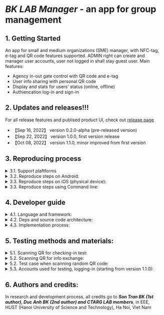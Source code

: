 # ***BK LAB Manager*** - an app for group management

## 1. Getting Started
An app for small and medium organizations (SME) manager, with NFC-tag, e-tag and QR code features supported. ADMIN right can create and manager user accounts, user not logged in shall stay guest user. Main features:
- Agency in-out gate control with QR code and e-tag
- User info sharing with personal QR code
- Display and stats for users' status (online, offline)
- Authiencation log-in and sign-in
## 2. Updates and releases!!!
For all release features and publised product UI, check out [release page](https://github.com/SontranBK/nfc_mobile_app/releases)
* 【Sep 16, 2022】 version 0.2.0-alpha (pre-released version)
* 【Sep 22, 2022】 version 1.0.0, first version release 
* 【Oct 08, 2022】 version 1.1.0, minor improved from first version

## 3. Reproducing process
<details>
<summary> 3.1. Support plaftforms</summary>

- We support iOS, Android, Windows mobile, tablet platform
- Tested on iphone XS Max, Redmi 9A and other iOS, Android devices.
</details>

<details>
<summary> 3.2. Reproduce steps on Android:</summary>

- Reproduce steps on physical devices: 
    1. Enable Developer Options on Android device setting (USB debug, install via USB). 
    2. Install Android Studio and plug your device into your computer.
    3. Open Android Studio and run app with Android Studio.
    4. If error return, run with following commands: flutter run --no-sound-null-safety
- Reproduce steps on virtual devices:
    1. Install Android Studio, create a virtual device on Android Studio
    2. Run app with Android Studio on virtual device
</details>

<details>
<summary> 3.3. Reproduce steps on iOS (physical device):</summary>

1. MacOS required, install XCode on MacOS device, connect your device to MacOS
2. In Terminal, navigate to this folder, type in:
```shell
open ios/Runner.xcworkspace
```
3. In XCode, "Product" -> "Build for" -> "Profiling"
4. In XCode, "Product" -> "Perform Actions" -> "Profile Without Building"
5. In iOS device, open Setting, "Trust this developer"
</details>

<details>
<summary>  3.3. Reproduce steps using Command line:</summary>

- You can also build apk and install app without using Android Studio, by using Terminal Command Line. 
- Command line for build Android apk:
```shell
flutter build apk --release --no-sound-null-safety
```
- Command line for build iOS:
```shell
flutter build ios --no-sound-null-safety                          
```
- Command line for run app on Android, iOS:
```shell
flutter run --no-sound-null-safety
```
</details>

## 4. Developer guide
<details>
<summary> 4.1. Language and framework:</summary>

- This product is written in Dart language, Flutter framework

- A few resources to get you started if this is your first Flutter project:
    - [Lab: Write your first Flutter app](https://docs.flutter.dev/get-started/codelab)
    - [Cookbook: Useful Flutter samples](https://docs.flutter.dev/cookbook)


- For help getting started with Flutter development, view the
[online documentation](https://docs.flutter.dev/), which offers tutorials,
samples, guidance on mobile development, and a full API reference.
</details>

<details>
<summary> 4.2. Deps and source code architecture:</summary>

- Check out deps used in [pubspec file](pubspec.yaml)
</details>

<details>
<summary> 4.3. Implementation process:</summary>

- Step 1: Installation and configuration environment:
    - Install Android studio: https://developer.android.com/studio 
    - Setup emulator: https://developer.android.com/studio/run/managing-avd
    - Install Flutter framework and Dart language: https://docs.flutter.dev/development/tools/android-studio.
    
    After finishing above step you will have the below screen.
    <p align="center">
    <img src="https://user-images.githubusercontent.com/97107855/193439217-1e0781cb-028f-417f-ae9e-da4c8a86f95a.png" width="250">
- Step 2: Open and run project:
    - Clone source code via git: git clone git@github.com:SontranBK/nfc_mobile_app.git
    - Open source code via Android Studio then setup framework
</details>

## 5. Testing methods and materials:

<details>
<summary> 5.1. Scanning QR for checking-in test:</summary>

- Please perform QR scanning QR codes below for checking in CTARG 618 Ta Quang Buu Library, then click Update Status:
<p align="center">
<img src="https://user-images.githubusercontent.com/97107855/193439066-653f6725-927d-4dc3-9c98-5974405f0fea.png" width="200">
<img src="https://user-images.githubusercontent.com/97107855/193439071-547fce75-5d06-4426-b988-8da2ead99a5d.png" width="200">
<img src="https://user-images.githubusercontent.com/97107855/193439080-1fc1572d-dccd-4b7d-b0cd-a31abf350047.png" width="200">
</p>

- Also, QR scanning codes below for checking in 410 C9 Building, then click Update Status:

<p align="center">
<img src="https://user-images.githubusercontent.com/97107855/193439217-1e0781cb-028f-417f-ae9e-da4c8a86f95a.png" width="250">

<img src="https://user-images.githubusercontent.com/97107855/193439239-b89867c9-bc59-4674-8bae-42fabb986d30.png" width="250">
</p>

- ***NOTE:*** user can only check in and update status as ONLINE between 8 a.m and 6 p.m everyday, including Saturday and Sunday. Outside these time range, "Update Status" button will return error dialog and user's status remains OFFLINE

</details>

<details>
<summary> 5.2. Scanning QR for info exchange:</summary>

- Please perform QR scanning QR codes below for info exchange, then click Open Contact From QR:

<p align="center">
<img src="https://user-images.githubusercontent.com/97107855/193439663-61dd0ac3-4367-4853-bc0d-1c134adb6a47.png" width="200">
<img src="https://user-images.githubusercontent.com/97107855/193439665-8d353306-2d6b-4d66-95bb-37d77e0f7d3b.png" width="200">
<img src="https://user-images.githubusercontent.com/97107855/193439667-d64fdb47-aae8-4552-96c3-c2ef22c30ac1.png" width="200">
</p>

- ***NOTE:*** These QR Codes above contain facebook and instagram link of Marc Zuckerberg (CEO of Meta), CR7 (a famous footballer) and Chelsea Football Club. The phone number and MS Teams account is random.

</details>


<details>
<summary> 5.2. Test case when scanning random QR code:</summary>

- Check out below random QR Codes, scan them with our app:

<p align="center">
<img src="https://user-images.githubusercontent.com/97107855/193439821-6d8c5e9c-2371-4b0c-b15e-6acc6c92e5ba.png" width="250">

<img src="https://user-images.githubusercontent.com/97107855/193439818-4d4df195-70ff-4651-be34-2e3b3d761745.png" width="250">
</p>


</details>

<details>
<summary> 5.3. Accounts used for testing, logging-in (starting from version 1.1.0):</summary>

- Please contact authors if you need accounts for testing, logging-in via email: son.tt2460M@sis.hust.edu.vn
- Members of CTARG and MAP will be provided with an account

</details>


## 6. Authors and credits:
In research and development process, all credits go to ***Son Tran BK (1st author), Duc Anh BK (2nd author) and CTARG LAB members***, in EEE, HUST (Hanoi University of Science and Technology), Ha Noi, Viet Nam


